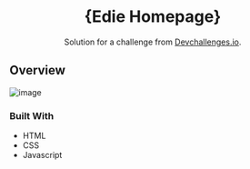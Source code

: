 

<h1 align="center">{Edie Homepage}</h1>

<div align="center">
   Solution for a challenge from  <a href="http://devchallenges.io" target="_blank">Devchallenges.io</a>.
</div>



<!-- OVERVIEW -->

## Overview
![image](https://user-images.githubusercontent.com/120296952/223750773-88e6d7cb-350f-46b8-8b6a-f8183b0e75b3.png)

### Built With

<!-- This section should list any major frameworks that you built your project using. Here are a few examples.-->

- HTML
- CSS
- Javascript

